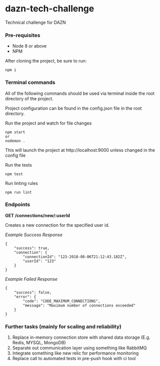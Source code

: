 # dazn-tech-challenge
Technical challenge for DAZN

### Pre-requisites
* Node 8 or above
* NPM

After cloning the project, be sure to run:
```
npm i
```

### Terminal commands
All of the following commands should be used via terminal inside the root directory of the project.

Project configuration can be found in the config.json file in the root directory.

Run the project and watch for file changes
```
npm start
or
nodemon .
```
This will launch the project at http://localhost:9000 unless changed in the config file

Run the tests
```
npm test
```

Run linting rules
```
npm run lint
```

### Endpoints
**GET /connections/new/:userId**

Creates a new connection for the specified user id.

*Example Success Response*
```
{
    "success": true,
    "connection": {
        "connectionId": "123-2018-08-06T21:12:43.182Z",
        "userId": "123"
    }
}
```

*Example Failed Response*
```
{
    "success": false,
    "error": {
        "code": "CODE_MAXIMUM_CONNECTIONS",
        "message": "Maximum number of connections exceeded"
    }
}
```

### Further tasks (mainly for scaling and reliability)

1. Replace in-memory connection store with shared data storage (E.g. Redis, MYSQL, MongoDB)
2. Separate out communication layer using something like RabbitMQ
3. Integrate something like new relic for performance monitoring
4. Replace call to automated tests in pre-push hook with ci tool
